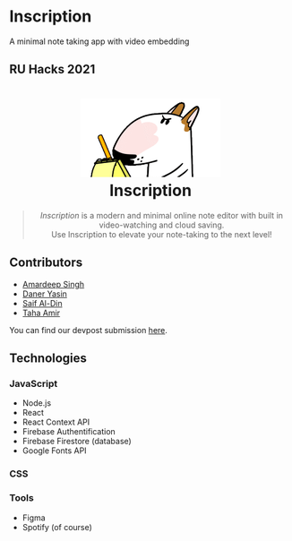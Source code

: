 # Inscription
A minimal note taking app with video embedding 
## RU Hacks 2021

<h1 align="center">
  <a href=""><img src="assets/img/note.gif" width="250"/></a>
  <br>
  Inscription
</h1>

<blockquote align="center">
  <em>Inscription</em> is a modern and minimal online note editor with built in video-watching and cloud saving.<br>
  Use Inscription to elevate your note-taking to the next level!
</blockquote>

## Contributors

- [Amardeep Singh](https://github.com/amardeep-1)<br>
- [Daner Yasin](https://github.com/danerkestey)<br>
- [Saif Al-Din](https://github.com/saifaldin14)<br>
- [Taha Amir](https://github.com/mashwaniT)<br>

You can find our devpost submission [here](https://devpost.com/software/inscription).

## Technologies

### JavaScript

- Node.js
- React
- React Context API
- Firebase Authentification
- Firebase Firestore (database)
- Google Fonts API

### CSS

### Tools

- Figma
- Spotify (of course)
